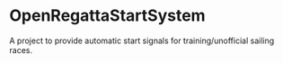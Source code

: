 # OpenRegattaStartSystem
A project to provide automatic start signals for training/unofficial sailing races.
